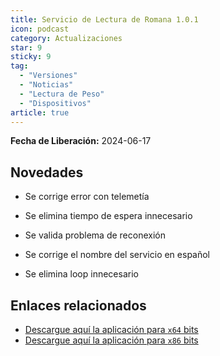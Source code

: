 ```yaml
---
title: Servicio de Lectura de Romana 1.0.1
icon: podcast
category: Actualizaciones
star: 9
sticky: 9
tag:
  - "Versiones"
  - "Noticias"
  - "Lectura de Peso"
  - "Dispositivos"
article: true
---
```


**Fecha de Liberación:** 2024-06-17

## Novedades

- Se corrige error con telemetía

- Se elimina tiempo de espera innecesario

- Se valida problema de reconexión

- Se corrige el nombre del servicio en español

- Se elimina loop innecesario

## Enlaces relacionados

- [Descargue aquí la aplicación para `x64` bits](https://ams3.digitaloceanspaces.com/erpya/public/downloads/ERP-Weight-Scale-Service-1.0.1-win-x86.exe)
- [Descargue aquí la aplicación para `x86` bits](https://ams3.digitaloceanspaces.com/erpya/public/downloads/ERP-Weight-Scale-Service-1.0.1-win-x64.exe)
